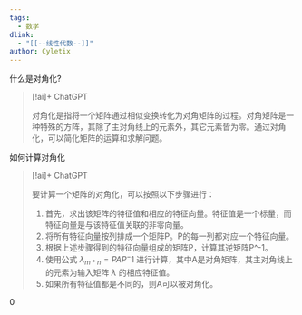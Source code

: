 ```yaml
---
tags: 
  - 数学
dlink:
  - "[[--线性代数--]]"
author: Cyletix
---
```

什么是对角化?
> [!ai]+ ChatGPT
>
> 对角化是指将一个矩阵通过相似变换转化为对角矩阵的过程。对角矩阵是一种特殊的方阵，其除了主对角线上的元素外，其它元素皆为零。通过对角化，可以简化矩阵的运算和求解问题。

如何计算对角化
> [!ai]+ ChatGPT
>
> 要计算一个矩阵的对角化，可以按照以下步骤进行：
> 1. 首先，求出该矩阵的特征值和相应的特征向量。特征值是一个标量，而特征向量是与该特征值关联的非零向量。
> 2. 将所有特征向量按列排成一个矩阵P。P的每一列都对应一个特征向量。
> 3. 根据上述步骤得到的特征向量组成的矩阵P，计算其逆矩阵P^-1。
> 4. 使用公式 $\lambda_{m*n} = PAP^-1$ 进行计算，其中A是对角矩阵，其主对角线上的元素为输入矩阵 $\lambda$ 的相应特征值。
> 5. 如果所有特征值都是不同的，则A可以被对角化。

0